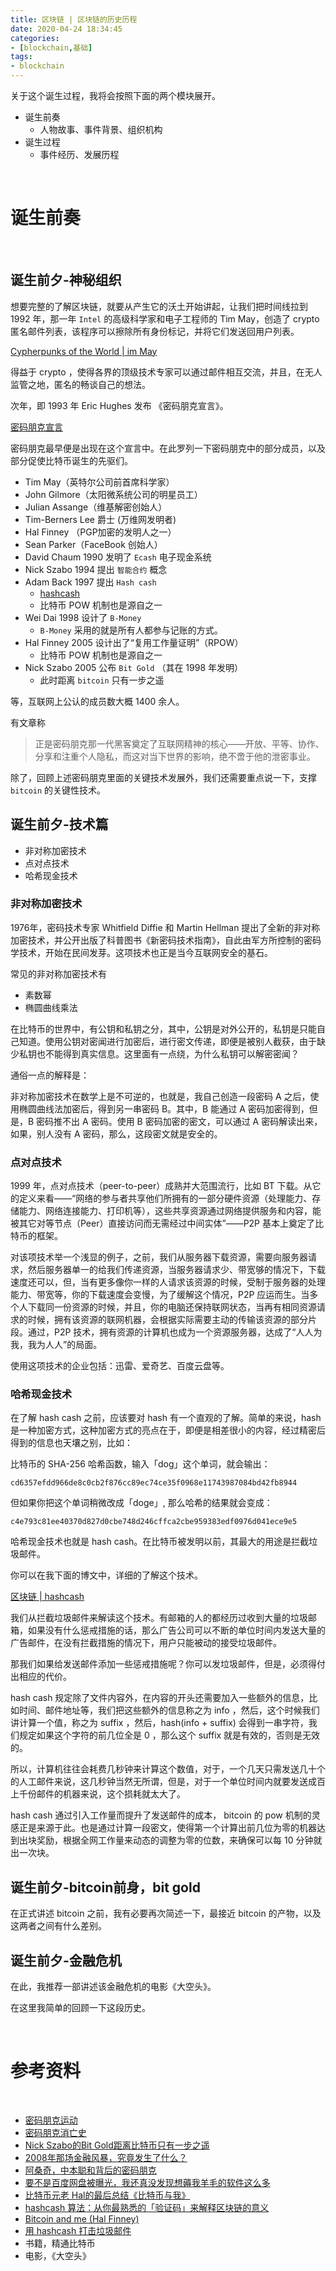 ```yaml
---
title: 区块链 | 区块链的历史历程
date: 2020-04-24 18:34:45
categories:
- [blockchain,基础]
tags:
- blockchain
---
```

关于这个诞生过程，我将会按照下面的两个模块展开。

- 诞生前奏
	- 人物故事、事件背景、组织机构
- 诞生过程
	- 事件经历、发展历程

<!-- more -->

<br/>

# 诞生前奏

<br/>

## 诞生前夕-神秘组织

想要完整的了解区块链，就要从产生它的沃土开始讲起，让我们把时间线拉到 1992 年，那一年 `Intel` 的高级科学家和电子工程师的 Tim May，创造了 crypto 匿名邮件列表，该程序可以擦除所有身份标记，并将它们发送回用户列表。

[Cypherpunks of the World | im May](https://www.activism.net/cypherpunk/crypto-anarchy.html)

得益于 crypto ，使得各界的顶级技术专家可以通过邮件相互交流，并且，在无人监管之地，匿名的畅谈自己的想法。

次年，即 1993 年 Eric Hughes 发布 《密码朋克宣言》。

[密码朋克宣言](https://benpaodewoniu.github.io/2020/04/24/blockchain5/)

密码朋克最早便是出现在这个宣言中。在此罗列一下密码朋克中的部分成员，以及部分促使比特币诞生的先驱们。

- Tim May（英特尔公司前首席科学家）
- John Gilmore（太阳微系统公司的明星员工）
- Julian Assange（维基解密创始人）
- Tim-Berners Lee 爵士 (万维网发明者)
- Hal Finney （PGP加密的发明人之一）
- Sean Parker（FaceBook 创始人）
- David Chaum 1990 发明了 `Ecash` 电子现金系统
- Nick Szabo 1994 提出 `智能合约` 概念
- Adam Back 1997 提出 `Hash cash`
	- [hashcash](http://www.hashcash.org/papers/hashcash.pdf)
	- 比特币 POW 机制也是源自之一
- Wei Dai 1998 设计了 `B-Money`
	- `B-Money` 采用的就是所有人都参与记账的方式。
- Hal Finney 2005 设计出了“复用工作量证明”（RPOW）
	- 比特币 POW 机制也是源自之一
- Nick Szabo 2005 公布 `Bit Gold` （其在 1998 年发明）
	- 此时距离 `bitcoin` 只有一步之遥

等，互联网上公认的成员数大概 1400 余人。

有文章称

>正是密码朋克那一代黑客奠定了互联网精神的核心——开放、平等、协作、分享和注重个人隐私，而这对当下世界的影响，绝不啻于他的泄密事业。

除了，回顾上述密码朋克里面的关键技术发展外，我们还需要重点说一下，支撑 `bitcoin` 的关键性技术。

## 诞生前夕-技术篇

- 非对称加密技术
- 点对点技术
- 哈希现金技术

### 非对称加密技术

1976年，密码技术专家 Whitfield Diffie 和 Martin Hellman 提出了全新的非对称加密技术，并公开出版了科普图书《新密码技术指南》，自此由军方所控制的密码学技术，开始在民间发芽。这项技术也正是当今互联网安全的基石。

常见的非对称加密技术有

- 素数幂
- 椭圆曲线乘法

在比特币的世界中，有公钥和私钥之分，其中，公钥是对外公开的，私钥是只能自己知道。使用公钥对密闻进行加密后，进行密文传递，即便是被别人截获，由于缺少私钥也不能得到真实信息。这里面有一点绕，为什么私钥可以解密密闻？

通俗一点的解释是：

非对称加密技术在数学上是不可逆的，也就是，我自己创造一段密码 A 之后，使用椭圆曲线法加密后，得到另一串密码 B。其中，B 能通过 A 密码加密得到，但是，B 密码推不出 A 密码。使用 B 密码加密的密文，可以通过 A 密码解读出来，如果，别人没有 A 密码，那么，这段密文就是安全的。

### 点对点技术

1999 年，点对点技术（peer-to-peer）成熟并大范围流行，比如 BT 下载。从它的定义来看——“网络的参与者共享他们所拥有的一部分硬件资源（处理能力、存储能力、网络连接能力、打印机等），这些共享资源通过网络提供服务和内容，能被其它对等节点（Peer）直接访问而无需经过中间实体”——P2P 基本上奠定了比特币的框架。

对该项技术举一个浅显的例子，之前，我们从服务器下载资源，需要向服务器请求，然后服务器单一的给我们传递资源，当服务器请求少、带宽够的情况下，下载速度还可以，但，当有更多像你一样的人请求该资源的时候，受制于服务器的处理能力、带宽等，你的下载速度会变慢，为了缓解这个情况，P2P 应运而生。当多个人下载同一份资源的时候，并且，你的电脑还保持联网状态，当再有相同资源请求的时候，拥有该资源的联网机器，会根据实际需要主动的传输该资源的部分片段。通过，P2P 技术，拥有资源的计算机也成为一个资源服务器，达成了“人人为我，我为人人”的局面。

使用这项技术的企业包括：迅雷、爱奇艺、百度云盘等。

### 哈希现金技术

在了解 hash cash 之前，应该要对 hash 有一个直观的了解。简单的来说，hash 是一种加密方式，这种加密方式的亮点在于，即便是相差很小的内容，经过精密后得到的信息也天壤之别，比如：

比特币的 SHA-256 哈希函数，输入「dog」这个单词，就会输出：

	cd6357efdd966de8c0cb2f876cc89ec74ce35f0968e11743987084bd42fb8944

但如果你把这个单词稍微改成「doge」, 那么哈希的结果就会变成：

	c4e793c81ee40370d827d0cbe748d246cffca2cbe959383edf0976d041ece9e5

哈希现金技术也就是 hash cash。在比特币被发明以前，其最大的用途是拦截垃圾邮件。

你可以在我下面的博文中，详细的了解这个技术。

[区块链 | hashcash](https://benpaodewoniu.github.io/2020/04/26/blockchain6/)

我们从拦截垃圾邮件来解读这个技术。有邮箱的人的都经历过收到大量的垃圾邮箱，如果没有什么惩戒措施的话，那么广告公司可以不断的单位时间内发送大量的广告邮件，在没有拦截措施的情况下，用户只能被动的接受垃圾邮件。

那我们如果给发送邮件添加一些惩戒措施呢？你可以发垃圾邮件，但是，必须得付出相应的代价。

hash cash 规定除了文件内容外，在内容的开头还需要加入一些额外的信息，比如时间、邮件地址等，我们把这些额外的信息称之为 info ，然后，这个时候我们讲计算一个值，称之为 suffix ，然后，hash(info + suffix) 会得到一串字符，我们规定如果这个字符的前几位全是 0 ，那么这个 suffix 就是有效的，否则是无效的。

所以，计算机往往会耗费几秒钟来计算这个数值，对于，一个几天只需发送几十个的人工邮件来说，这几秒钟当然无所谓，但是，对于一个单位时间内就要发送成百上千份邮件的机器来说，这个损耗就太大了。

hash cash 通过引入工作量而提升了发送邮件的成本， bitcoin 的 pow 机制的灵感正是来源于此。也是通过计算一段密文，使得第一个计算出前几位为零的机器达到出块奖励，根据全网工作量来动态的调整为零的位数，来确保可以每 10 分钟就出一次块。

## 诞生前夕-bitcoin前身，bit gold

在正式讲述 bitcoin 之前，我有必要再次简述一下，最接近 bitcoin 的产物，以及这两者之间有什么差别。

## 诞生前夕-金融危机

在此，我推荐一部讲述该金融危机的电影《大空头》。

在这里我简单的回顾一下这段历史。



<br/>

# 参考资料

<br/>

- [密码朋克运动](https://learning.nervos.org/crypto-block/1-punk.html)
- [密码朋克消亡史](https://www.huxiu.com/article/269132.html)
- [Nick Szabo的Bit Gold距离比特币只有一步之遥](https://new.qq.com/omn/20180718/20180718A0A1D7.html)
- [2008年那场金融风暴，究竟发生了什么？](https://zhuanlan.zhihu.com/p/76745663)
- [阿桑奇，中本聪和背后的密码朋克](https://www.babaofan.com/news/policy/9878.html)
- [要不是百度网盘被曝光，我还真没发现想薅我羊毛的软件这么多](https://mp.weixin.qq.com/s/eRbv5e7dRee-8LwcHIy1PQ)
- [比特币元老 Hal的最后总结《比特币与我》](https://zhuanlan.zhihu.com/p/34005388)
- [hashcash 算法：从你最熟悉的「验证码」来解释区块链的意义](https://www.chainnews.com/articles/607483180485.htm)
- [Bitcoin and me (Hal Finney)](https://web.archive.org/web/20140407122721/https://bitcointalk.org/index.php?topic=155054.0)
- [用 hashcash 打击垃圾邮件](https://www.ibm.com/developerworks/cn/linux/l-hashcash.html)
- 书籍，精通比特币
- 电影，《大空头》









